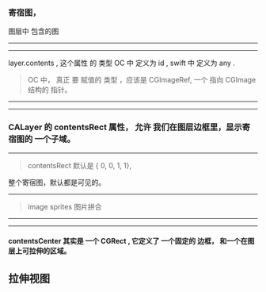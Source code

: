
### 寄宿图，

图层中 包含的图



<hr>

<hr>


layer.contents , 这个属性 的 类型 OC 中 定义为 id , swift 中 定义为 any .


> OC 中，  真正 要 赋值的 类型 ，应该是  CGImageRef,
一个 指向 CGImage 结构的 指针。



<hr>

<hr>


### CALayer 的 contentsRect 属性， 允许 我们在图层边框里，显示寄宿图的 一个子域。

<hr>

> contentsRect 默认是 { 0, 0, 1, 1},

整个寄宿图，默认都是可见的。


<hr>


> image sprites
图片拼合



<hr>

<hr>


#### contentsCenter 其实是 一个 CGRect , 它定义了 一个固定的 边框， 和一个在图层上可拉伸的区域。

## 拉伸视图





